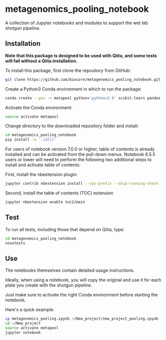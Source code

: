 # metagenomics_pooling_notebook

A collection of Jupyter notebooks and modules to support the wet lab shotgun pipeline.

## Installation

**Note that this package is designed to be used with Qiita, and some tests will 
fail without a Qiita installation.**

To install this package, first clone the repository from GitHub:

```bash
git clone https://github.com/biocore/metagenomics_pooling_notebook.git
```

Create a Python3 Conda environment in which to run the package:

```bash
conda create --yes -n metapool python='python=3.9' scikit-learn pandas numpy nose pep8 flake8 matplotlib jupyter notebook 'seaborn>=0.7.1' pip openpyxl 'seqtk>=1.4'
```

Activate the Conda environment:

```bash
source activate metapool
```

Change directory to the downloaded repository folder and install:

```bash
cd metagenomics_pooling_notebook
pip install -e '.[all]'
```

For users of notebook version 7.0.0 or higher, table of contents is already
installed and can be activated from the pull-down menus. Notebook 6.5.5 users
or lower will need to perform the following two additional steps to install
and activate table of contents:

First, install the nbextension plugin:
```bash
jupyter contrib nbextension install --sys-prefix --skip-running-check
```

Second, install the table of contents (TOC) extension
```bash
jupyter nbextension enable toc2/main
```

## Test

To run all tests, including those that depend on Qiita, type:

```bash
cd metagenomics_pooling_notebook
nosetests
```

## Use

The notebooks themselves contain detailed usage instructions. 

Ideally, when using a notebook, you will copy the original and 
use it for each plate you create with the shotgun pipeline.

Just make sure to activate the right Conda environment before starting the
notebook.

Here's a quick example:

```bash
cp metagenomics_pooling.ipynb ~/New_project/new_project_pooling.ipynb
cd ~/New_project
source activate metapool
jupyter notebook
```
